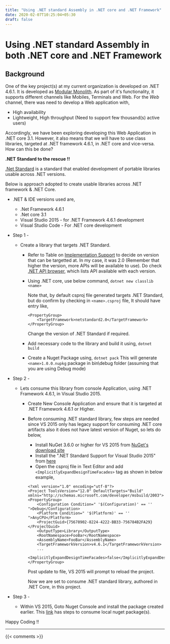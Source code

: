 ```yaml
---
title: "Using .NET standard Assembly in .NET core and .NET Framework"
date: 2020-02-07T10:25:04+05:30
draft: false
---
```


# Using .NET standard Assembly in both .NET core and .NET Framework

## Background
One of the key project(s) at my current organization is developed on .NET 4.6.1. It is developed as [Modular Monolith](https://www.youtube.com/watch?v=5OjqD-ow8GE). As part of it's functionality, it supports different channels like Mobiles, Terminals and Web. For the *Web* channel, there was need to develop a Web application with,
* High availability
* Lightweight, High throughput (Need to support few thousand(s) active users)

Accordingly, we have been exploring developing this Web Application in .NET core 3.1. However, it also means that we will have to use class libraries, targeted at .NET framework 4.6.1, in .NET core and vice-versa. How can this be done?

__.NET Standard to the rescue !!__

[.Net Standard](https://docs.microsoft.com/en-us/dotnet/standard/net-standard) is a standard that enabled development of portable libraries usable across .NET versions. 

Below is approach adopted to create usable libraries across .NET framework & .NET Core.

* .NET & IDE versions used are,
  * .Net Framework 4.6.1
  * .Net core 3.1
  * Visual Studio 2015 - for .NET Framework 4.6.1 development
  * Visual Studio Code - For .NET core development

* Step 1 - 
    * Create a library that targets .NET Standard.
        * Refer to Table on [Implementation Support](https://docs.microsoft.com/en-us/dotnet/standard/net-standard#net-implementation-support) to decide on version that can be targetted at. In my case, it was 2.0 (Remember that higher the version, more APIs will be available to use). Do check [.NET API browser](https://docs.microsoft.com/en-us/dotnet/api/), which lists API available with each version.
        * Using .NET core, use below command,
      ``` dotnet new classlib <name> ```

            Note that, by default csproj file generated targets .NET Standard, but do confirm by checking in ```<name>.csproj``` file, It should have entry like,

            ```
            <PropertyGroup>
                <TargetFramework>netstandard2.0</TargetFramework>
            </PropertyGroup>
            ```
        
            Change the version of .NET Standard if required.
        * Add necessary code to the library and build it using,
        ``` dotnet build ```
        * Create a Nuget Package using, 
        ```dotnet pack```
        This will generate ```<name>1.0.0.nupkg``` package in bin\debug folder (assuming that you are using Debug mode)

* Step 2 -
    * Lets consume this library from console Application, using .NET Framework 4.6.1, in Visual Studio 2015.

        * Create New Console Application and ensure that it is targeted at .NET Framework 4.6.1 or Higher.
        * Before consuming .NET standard library, few steps are needed since VS 2015 only has legacy support for consuming .NET core artifacts also it does not have latest version of Nuget, so lets do below,
            * Install NuGet 3.6.0 or higher for VS 2015 from [NuGet's download site](https://www.nuget.org/downloads)
            * Install the ".NET Standard Support for Visual Studio 2015" from [here](https://www.microsoft.com/net/download/core)
            * Open the csproj file in Text Editor and add  ```<ImplicitlyExpandDesignTimeFacades>``` tag as shown in below example,
            

            ```
            <?xml version="1.0" encoding="utf-8"?>
            <Project ToolsVersion="12.0" DefaultTargets="Build" xmlns="http://schemas.microsoft.com/developer/msbuild/2003">
            <PropertyGroup>
                <Configuration Condition=" '$(Configuration)' == '' ">Debug</Configuration>
                <Platform Condition=" '$(Platform)' == '' ">AnyCPU</Platform>
                <ProjectGuid>{75678902-8224-4222-BB33-756784B2FA29}</ProjectGuid>
                <OutputType>Library</OutputType>
                <RootNamespace>FooBar</RootNamespace>
                <AssemblyName>FooBar</AssemblyName>
                <TargetFrameworkVersion>v4.6.1</TargetFrameworkVersion>
                ...
                <ImplicitlyExpandDesignTimeFacades>false</ImplicitlyExpandDesignTimeFacades>
            </PropertyGroup>
            ```


            Post update to file, VS 2015 will prompt to reload the project. 
            
            Now we are set to consume .NET standard library, authored in .NET Core, in this project. 
* Step 3 - 
    * Within VS 2015, Goto Nuget Console and install the package created earlier. This [link](https://docs.microsoft.com/en-us/nuget/consume-packages/install-use-packages-visual-studio) has steps to consume local nuget package(s).

Happy Coding !!

---

{{< comments >}}